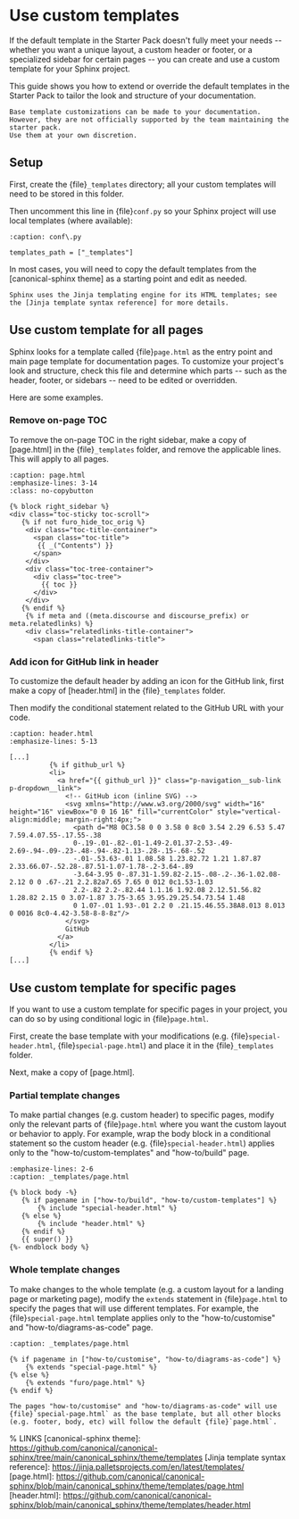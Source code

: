 # Use custom templates

If the default template in the Starter Pack doesn't fully meet your needs -- whether you want a unique layout, a custom header or footer, or a specialized sidebar for certain pages -- you can create and use a custom template for your Sphinx project.

This guide shows you how to extend or override the default templates in the Starter Pack to tailor the look and structure of your documentation.

```{note}
Base template customizations can be made to your documentation.
However, they are not officially supported by the team maintaining the starter pack.
Use them at your own discretion.
```

## Setup

First, create the {file}`_templates` directory; all your custom templates will need to be stored in this folder.

Then uncomment this line in {file}`conf.py` so your Sphinx project will use local templates (where available):

```{code-block} py
:caption: conf\.py

templates_path = ["_templates"]
```

In most cases, you will need to copy the default templates from the [canonical-sphinx theme] as a starting point and edit as needed.


```{seealso}
Sphinx uses the Jinja templating engine for its HTML templates; see the [Jinja template syntax reference] for more details.
```

## Use custom template for all pages

Sphinx looks for a template called {file}`page.html` as the entry point and main page template for documentation pages.
To customize your project's look and structure, check this file and determine which parts -- such as the header, footer, or sidebars -- need to be edited or overridden.

Here are some examples.

### Remove on-page TOC

To remove the on-page TOC in the right sidebar, make a copy of [page.html] in the {file}`_templates` folder, and remove the applicable lines.
This will apply to all pages. 

```{code-block} html
:caption: page.html
:emphasize-lines: 3-14
:class: no-copybutton

{% block right_sidebar %}
<div class="toc-sticky toc-scroll">
   {% if not furo_hide_toc_orig %}
    <div class="toc-title-container">
      <span class="toc-title">
       {{ _("Contents") }}
      </span>
    </div>
    <div class="toc-tree-container">
      <div class="toc-tree">
        {{ toc }}
      </div>
    </div>
   {% endif %}
    {% if meta and ((meta.discourse and discourse_prefix) or meta.relatedlinks) %}
    <div class="relatedlinks-title-container">
      <span class="relatedlinks-title">
```

### Add icon for GitHub link in header

To customize the default header by adding an icon for the GitHub link, first make a copy of [header.html] in the {file}`_templates` folder.

Then modify the conditional statement related to the GitHub URL with your code.

```{code-block} html
:caption: header.html
:emphasize-lines: 5-13

[...]     
          {% if github_url %}
          <li>
            <a href="{{ github_url }}" class="p-navigation__sub-link p-dropdown__link">
              <!-- GitHub icon (inline SVG) -->
              <svg xmlns="http://www.w3.org/2000/svg" width="16" height="16" viewBox="0 0 16 16" fill="currentColor" style="vertical-align:middle; margin-right:4px;">
                <path d="M8 0C3.58 0 0 3.58 0 8c0 3.54 2.29 6.53 5.47 7.59.4.07.55-.17.55-.38
                0-.19-.01-.82-.01-1.49-2.01.37-2.53-.49-2.69-.94-.09-.23-.48-.94-.82-1.13-.28-.15-.68-.52
                -.01-.53.63-.01 1.08.58 1.23.82.72 1.21 1.87.87 2.33.66.07-.52.28-.87.51-1.07-1.78-.2-3.64-.89
                -3.64-3.95 0-.87.31-1.59.82-2.15-.08-.2-.36-1.02.08-2.12 0 0 .67-.21 2.2.82a7.65 7.65 0 012 0c1.53-1.03
                2.2-.82 2.2-.82.44 1.1.16 1.92.08 2.12.51.56.82 1.28.82 2.15 0 3.07-1.87 3.75-3.65 3.95.29.25.54.73.54 1.48
                0 1.07-.01 1.93-.01 2.2 0 .21.15.46.55.38A8.013 8.013 0 0016 8c0-4.42-3.58-8-8-8z"/>
              </svg>
              GitHub
            </a>
          </li>
          {% endif %}
[...]
```

## Use custom template for specific pages

If you want to use a custom template for specific pages in your project, you can do so by using conditional logic in {file}`page.html`.

First, create the base template with your modifications (e.g. {file}`special-header.html`, {file}`special-page.html`) and place it in the {file}`_templates` folder.

Next, make a copy of [page.html].

### Partial template changes

To make partial changes (e.g. custom header) to specific pages, modify only the relevant parts of {file}`page.html` where you want the custom layout or behavior to apply.
For example, wrap the body block in a conditional statement so the custom header (e.g. {file}`special-header.html`) applies only to the "how-to/custom-templates" and "how-to/build" page.

```{code-block} html
:emphasize-lines: 2-6
:caption: _templates/page.html

{% block body -%}
   {% if pagename in ["how-to/build", "how-to/custom-templates"] %}
       {% include "special-header.html" %}
   {% else %}
       {% include "header.html" %}
   {% endif %}
   {{ super() }}
{%- endblock body %}
```

### Whole template changes

To make changes to the whole template (e.g. a custom layout for a landing page or marketing page), modify the `extends` statement in {file}`page.html` to specify the pages that will use different templates.
For example, the {file}`special-page.html` template applies only to the "how-to/customise" and "how-to/diagrams-as-code" page.

```{code-block} html
:caption: _templates/page.html

{% if pagename in ["how-to/customise", "how-to/diagrams-as-code"] %}
    {% extends "special-page.html" %}
{% else %}
    {% extends "furo/page.html" %}
{% endif %}
```

```{note}
The pages "how-to/customise" and "how-to/diagrams-as-code" will use {file}`special-page.html` as the base template, but all other blocks (e.g. footer, body, etc) will follow the default {file}`page.html`.
```

% LINKS
[canonical-sphinx theme]: https://github.com/canonical/canonical-sphinx/tree/main/canonical_sphinx/theme/templates
[Jinja template syntax reference]: https://jinja.palletsprojects.com/en/latest/templates/
[page.html]: https://github.com/canonical/canonical-sphinx/blob/main/canonical_sphinx/theme/templates/page.html
[header.html]: https://github.com/canonical/canonical-sphinx/blob/main/canonical_sphinx/theme/templates/header.html
